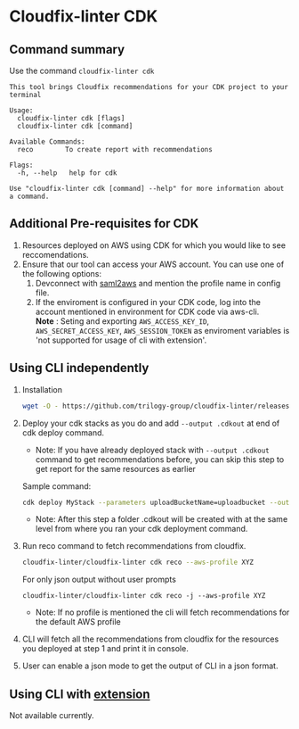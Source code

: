 # Cloudfix-linter CDK

## Command summary
Use the command `cloudfix-linter cdk`
```
This tool brings Cloudfix recommendations for your CDK project to your terminal

Usage:
  cloudfix-linter cdk [flags]
  cloudfix-linter cdk [command]

Available Commands:
  reco        To create report with recommendations

Flags:
  -h, --help   help for cdk

Use "cloudfix-linter cdk [command] --help" for more information about a command.
```

## Additional Pre-requisites for CDK
1. Resources deployed on AWS using CDK for which you would like to see reccomendations.    
2. Ensure that our tool can access your AWS account. You can use one of the following options:
    1. Devconnect with [saml2aws](https://github.com/Versent/saml2aws) and mention the profile name in config file.   
    2. If the enviroment is configured in your CDK code, log into the account mentioned in environment for CDK code via aws-cli.  
    **Note** : Seting and exporting `AWS_ACCESS_KEY_ID`, `AWS_SECRET_ACCESS_KEY`, `AWS_SESSION_TOKEN` as enviroment variables is 'not supported for usage of cli with extension'.

<!-- 3). You must deploy cdk from your CDK project directory, with cdk.json at root level of cdk project.    -->

<!-- ## Using the VS Code [Cloudfix-linter extension](https://open-vsx.trilogy.devspaces.com/extension/devfactory/cloudfix-linter)

1. Deploy your cdk stacks with `--ouptut .cdkout` added at last of cdk deploy command. This creates a .cdkout directory with cdk deploy outputs(manifest.json,tree.json and stack templates etc.)

2. Open command pallete by pressing `ctrl+shift+P` and `Cloudfix-linter: cdk reco`.   

3. Input box for profile comes .Type in the profile that you want to have the result for, if no profile provided default aws-profile will be choosen.   

4. A prompt for aws profile verified and getting resources is shown, meaning all the stack resources are being fetched.   

5. A new view will open in your VSCode with the recommendation report, showing recommendations from Cloudfix corresponding to the resoruces created by the stack. -->

## Using CLI independently 
1. Installation
    ```bash
    wget -O - https://github.com/trilogy-group/cloudfix-linter/releases/latest/download/install.sh | bash
    ```
       

2. Deploy your cdk stacks as you do and add `--output .cdkout` at end of cdk deploy command.   
    - Note: If you have already deployed stack with `--output .cdkout` command to get recommendations before, you can skip this step to get report for the same resources as earlier

    Sample command: 
    ```bash
    cdk deploy MyStack --parameters uploadBucketName=uploadbucket --output .cdkout
    ```
    - Note: After this step a folder .cdkout will be created with at the same level from where you ran your cdk deployment command.
 
3. Run reco command to fetch recommendations from cloudfix.
    ```bash
    cloudfix-linter/cloudfix-linter cdk reco --aws-profile XYZ
    ```
    For only json output without user prompts
    ```
    cloudfix-linter/cloudfix-linter cdk reco -j --aws-profile XYZ
    ```
    
    - Note: If no profile is mentioned the cli will fetch recommendations for the default AWS profile

4. CLI will fetch all the recommendations from cloudfix for the resources you deployed at step 1 and print it in console.

5. User can enable a json mode to get the output of CLI in a json format.


## Using CLI with [extension](https://open-vsx.trilogy.devspaces.com/extension/devfactory/cloudfix-linter)
Not available currently.
